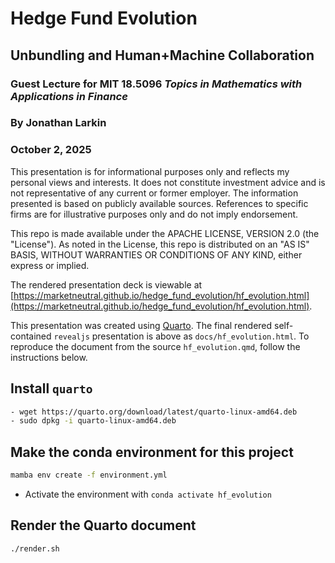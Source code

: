 # Hedge Fund Evolution
## Unbundling and Human+Machine Collaboration
### Guest Lecture for MIT 18.5096 *Topics in Mathematics with Applications in Finance*
### By Jonathan Larkin
### October 2, 2025

This presentation is for informational purposes only and reflects my personal views and interests. It does not constitute investment advice and is not representative of any current or former employer. The information presented is based on publicly available sources. References to specific firms are for illustrative purposes only and do not imply endorsement.

This repo is made available under the APACHE LICENSE, VERSION 2.0 (the "License"). As noted in the License, this repo is distributed on an "AS IS" BASIS, WITHOUT WARRANTIES OR CONDITIONS OF ANY KIND, either express or implied.

The rendered presentation deck is viewable at [https://marketneutral.github.io/hedge_fund_evolution/hf_evolution.html](https://marketneutral.github.io/hedge_fund_evolution/hf_evolution.html).

This presentation was created using [Quarto](https://quarto.org/). The final rendered self-contained `revealjs` presentation is above as `docs/hf_evolution.html`. To reproduce the document from the source `hf_evolution.qmd`, follow the instructions below.


## Install `quarto`

```bash
- wget https://quarto.org/download/latest/quarto-linux-amd64.deb
- sudo dpkg -i quarto-linux-amd64.deb
```

## Make the conda environment for this project

```bash
mamba env create -f environment.yml
```
- Activate the environment with `conda activate hf_evolution`

## Render the Quarto document

```bash
./render.sh
```